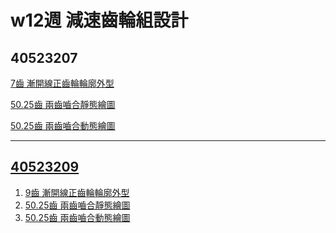 # w12週 減速齒輪組設計

## 40523207
[7齒 漸開線正齒輪輪廓外型](https://s40523207.github.io/cd2018/40523207/blog/hui-zhi-jing-tai-zheng-chi-lun.html)

[50.25齒 兩齒嚙合靜態繪圖](https://s40523207.github.io/cd2018/40523207/blog/hui-zhi-jing-tai-zu-he-zheng-chi-lun.html)

[50.25齒 兩齒嚙合動態繪圖](https://s40523207.github.io/cd2018/40523207/blog/hui-zhi-zu-he-zhuan-dong-zheng-chi-lun.html)


---
## [40523209](https://s40523209.github.io/cd2018/blog/blog/)

<ol>
<li><a href = "https://s40523209.github.io/cd2018/blog/blog/gear1.html" >9齒 漸開線正齒輪輪廓外型</a></li>
<li><a href = "https://s40523209.github.io/cd2018/blog/blog/gear2.html">50.25齒 兩齒嚙合靜態繪圖</a></li>
<li><a href = "https://s40523209.github.io/cd2018/blog/blog/gear3.html">50.25齒 兩齒嚙合動態繪圖</a></li>
